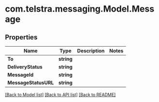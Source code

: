 # com.telstra.messaging.Model.Message
## Properties

Name | Type | Description | Notes
------------ | ------------- | ------------- | -------------
**To** | **string** |  | 
**DeliveryStatus** | **string** |  | 
**MessageId** | **string** |  | 
**MessageStatusURL** | **string** |  | 

[[Back to Model list]](../README.md#documentation-for-models) [[Back to API list]](../README.md#documentation-for-api-endpoints) [[Back to README]](../README.md)

